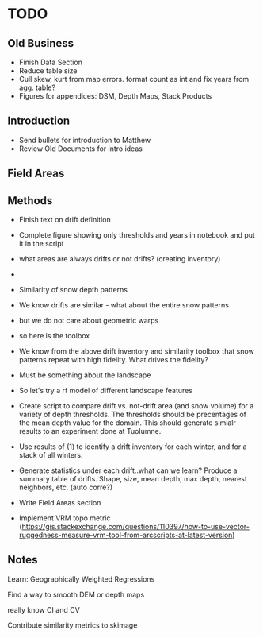 # TODO

## Old Business
-   Finish Data Section
  - Reduce table size
  - Cull skew, kurt from map errors. format count as int and fix years from agg. table?
  -   Figures for appendices: DSM, Depth Maps, Stack Products

## Introduction
-   Send bullets for introduction to Matthew
-   Review Old Documents for intro ideas

## Field Areas

## Methods
  - Finish text on drift definition
  - Complete figure showing only thresholds and years in notebook and put it in the script


  - what areas are always drifts or not drifts? (creating inventory)
  -
-   Similarity of snow depth patterns
  - We know drifts are similar - what about the entire snow patterns
  - but we do not care about geometric warps
  - so here is the toolbox
-   We know from the above drift inventory and similarity toolbox that snow patterns repeat with high fidelity. What drives the fidelity?
  - Must be something about the landscape
  - So let's try a rf model of different landscape features



-   Create script to compare drift vs. not-drift area (and snow volume) for a variety of depth thresholds. The thresholds should be precentages of the mean depth value for the domain. This should generate simialr results to an experiment done at Tuolumne.
-   Use results of (1) to identify a drift inventory for each winter, and for a stack of all winters.
-   Generate statistics under each drift..what can we learn? Produce a summary table of drifts. Shape, size, mean depth, max depth, nearest neighbors, etc. (auto corre?)
-   Write Field Areas section
- Implement VRM topo metric (https://gis.stackexchange.com/questions/110397/how-to-use-vector-ruggedness-measure-vrm-tool-from-arcscripts-at-latest-version)

## Notes
Learn: Geographically Weighted Regressions

Find a way to smooth DEM or depth maps

really know CI and CV

Contribute similarity metrics to skimage
